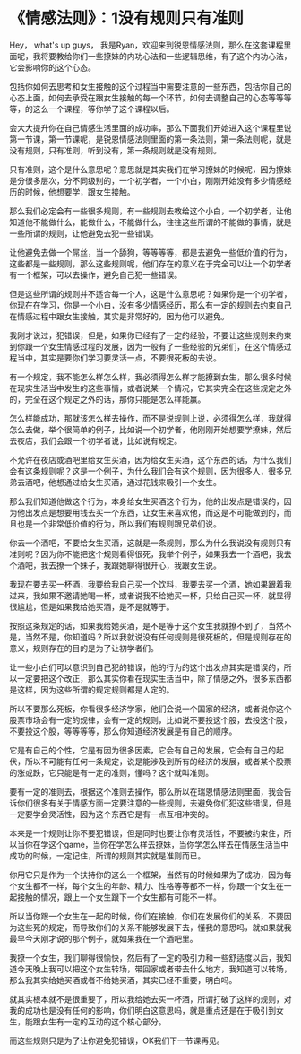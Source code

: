 # 《情感法则》：1没有规则只有准则

Hey， what's up guys， 我是Ryan，欢迎来到锐恩情感法则，那么在这套课程里面呢，我将要教给你们一些撩妹的内功心法和一些逻辑思维，有了这个内功心法，它会影响你的这个心态。

包括你如何去思考和女生接触的这个过程当中需要注意的一些东西，包括你自己的心态上面，如何去承受在跟女生接触的每一个环节，如何去调整自己的心态等等等等，的这么一个课程，等你学了这个课程以后。

会大大提升你在自己情感生活里面的成功率，那么下面我们开始进入这个课程里说第一节课，第一节课呢，是锐恩情感法则里面的第一条法则，第一条法则呢，就是没有规则，只有准则，听到没有，第一条规则就是没有规则。

只有准则，这个是什么意思呢？意思就是其实我们在学习撩妹的时候呢，因为撩妹是分很多层次，分不同级别的，一个初学者，一个小白，刚刚开始没有多少情感经历的时候，他想要学，跟女生接触。

那么我们必定会有一些很多规则，有一些规则去教给这个小白，一个初学者，让他知道他不能做什么，能做什么，不能做什么，往往这些所谓的不能做的事情，就是一些所谓的规则，让他避免去犯一些错误。

让他避免去做一个屌丝，当一个舔狗，等等等等，都是去避免一些低价值的行为，这些都是一些规则，那么这些规则呢，他们存在的意义在于完全可以让一个初学者有一个框架，可以去操作，避免自己犯一些错误。

但是这些所谓的规则并不适合每一个人，这是什么意思呢？如果你是一个初学者，你现在在学习，你是一个小白，没有多少情感经历，那么有一定的规则去约束自己在情感过程中跟女生接触，其实是非常好的，因为他可以避免。

我刚才说过，犯错误，但是，如果你已经有了一定的经验，不要让这些规则来约束到你跟一个女生情感过程的发展，因为一般有了一些经验的兄弟们，在这个情感过程当中，其实是要你们学习要灵活一点，不要很死板的去说。

有一个规定，我不能怎么样怎么样，我必须得怎么样才能撩到女生，那么很多时候在现实生活当中发生的这些事情，或者说某一个情况，它其实完全在这些规定之外的，完全在这个规定之外的话，那你只能是怎么样能赢。

怎么样能成功，那就该怎么样去操作，而不是说规则上说，必须得怎么样，我就得怎么去做，举个很简单的例子，比如说一个初学者，他刚刚开始想要学撩妹，然后去夜店，我们会跟一个初学者说，比如说有规定。

不允许在夜店或酒吧里给女生买酒，因为给女生买酒，这个东西的话，为什么我们会有这条规则呢？这是一个例子，为什么我们会有这个规则，因为很多人，很多兄弟去酒吧，他想通过给女生买酒，通过花钱来吸引一个女生。

那么我们知道他做这个行为，本身给女生买酒这个行为，他的出发点是错误的，因为他出发点是想要用钱去买一个东西，让女生来喜欢他，而这是不可能做到的，而且也是一个非常低价值的行为，所以我们有规则跟兄弟们说。

你去一个酒吧，不要给女生买酒，这就是一条规则，那么为什么我说没有规则只有准则呢？因为你不能把这个规则看得很死，我举个例子，如果我去一个酒吧，我去个酒吧，我去撩一个妹子，我跟她聊得很开心，我跟女生说。

我现在要去买一杯酒，我要给我自己买一个饮料，我要去买一个酒，她如果跟着我过来，我如果不邀请她喝一杯，或者说我不给她买一杯，只给自己买一杯，就显得很尴尬，但是如果我给她买酒，是不是就等于。

按照这条规定的话，如果我给她买酒，是不是等于这个女生我就撩不到了，当然不是，当然不是，你知道吗？所以我就说没有任何规则是很死板的，但是规则存在的意义，规则存在的目的是为了让初学者们。

让一些小白们可以意识到自己犯的错误，他的行为的这个出发点其实是错误的，所以一定要把这个改正，那么其实你看在现实生活当中，除了情感之外，很多东西都是这样，因为这些所谓的规定规则都是人定的。

所以不要那么死板，你看很多经济学家，他们会说一个国家的经济，或者说你这个股票市场会有一定的规律，会有一定的规则，比如说不要投这个股，去投这个股，不要投这个股，等等等等，那么你知道经济发展是有自己的顺序。

它是有自己的个性，它是有因为很多因素，它会有自己的发展，它会有自己的起伏，所以不可能有任何一条规定，说是能涉及到所有的经济的发展，或者某个股票的涨或跌，它只能是有一定的准则，懂吗？这个就叫准则。

要有一定的准则去，根据这个准则去操作，那么所以在瑞恩情感法则里面，我会告诉你们很多有关于情感方面一定要注意的一些规则，去避免你们犯这些错误，但是一定要学会灵活性，因为这个东西它是有一点互相冲突的。

本来是一个规则让你不要犯错误，但是同时也要让你有灵活性，不要被约束住，所以当你在学这个game，当你在学怎么样去撩妹，当你学怎么样去在情感生活当中成功的时候，一定记住，所谓的规则其实就是准则而已。

你用它只是作为一个扶持你的这么一个框架，当然有的时候如果为了成功，因为每个女生都不一样，每个女生的年龄、精力、性格等等都不一样，你跟一个女生在一起接触的情况，跟上一个女生跟下一个女生都有可能不一样。

所以当你跟一个女生在一起的时候，你们在接触，你们在发展你们的关系，不要因为这些死的规定，而导致你们的关系不能够发展下去，懂我的意思吗，就如果就我最早今天刚才说的那个例子，就如果我在一个酒吧里。

我撩一个女生，我们聊得很愉快，然后有了一定的吸引力和一些舒适度以后，我知道今天晚上我可以把这个女生转场，带回家或者带去什么地方，我知道可以转场，那么我其实给她买酒或者不给她买酒，其实已经不重要，明白吗。

就其实根本就不是很重要了，所以我给她去买一杯酒，所谓打破了这样的规则，对我的成功也是没有任何的影响，你们明白这意思吗，就是重点还是在于吸引到女生，能跟女生有一定的互动的这个核心部分。

而这些规则只是为了让你避免犯错误，OK我们下一节课再见。
